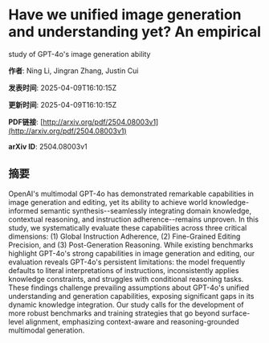 # Have we unified image generation and understanding yet? An empirical
  study of GPT-4o's image generation ability

**作者**: Ning Li, Jingran Zhang, Justin Cui

**发表时间**: 2025-04-09T16:10:15Z

**更新时间**: 2025-04-09T16:10:15Z

**PDF链接**: [http://arxiv.org/pdf/2504.08003v1](http://arxiv.org/pdf/2504.08003v1)

**arXiv ID**: 2504.08003v1

## 摘要

OpenAI's multimodal GPT-4o has demonstrated remarkable capabilities in image
generation and editing, yet its ability to achieve world knowledge-informed
semantic synthesis--seamlessly integrating domain knowledge, contextual
reasoning, and instruction adherence--remains unproven. In this study, we
systematically evaluate these capabilities across three critical dimensions:
(1) Global Instruction Adherence, (2) Fine-Grained Editing Precision, and (3)
Post-Generation Reasoning. While existing benchmarks highlight GPT-4o's strong
capabilities in image generation and editing, our evaluation reveals GPT-4o's
persistent limitations: the model frequently defaults to literal
interpretations of instructions, inconsistently applies knowledge constraints,
and struggles with conditional reasoning tasks. These findings challenge
prevailing assumptions about GPT-4o's unified understanding and generation
capabilities, exposing significant gaps in its dynamic knowledge integration.
Our study calls for the development of more robust benchmarks and training
strategies that go beyond surface-level alignment, emphasizing context-aware
and reasoning-grounded multimodal generation.
